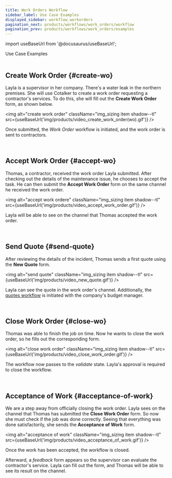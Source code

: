 ```yaml
---
title: Work Orders Workflow
sidebar_label: Use Case Examples
displayed_sidebar: workflow_workorders
pagination_next: products/workflows/work_orders/workflow
pagination_prev: products/workflows/work_orders/examples
---
```


import useBaseUrl from '@docusaurus/useBaseUrl'; 

<span className="hero__title">Use Case Examples</span>
<br/>
<br/>

## Create Work Order {#create-wo}

<div className="alert alert--primary">

Layla is a supervisor in her company. There's a water leak in the northern premises. She will use Cotalker to create a work order requesting a contractor's services. To do this, she will fill out the **Create Work Order** form, as shown below.

<img alt="create work order" className="img_sizing item shadow--tl" src={useBaseUrl('img/products/video_create_work_order(wo).gif')} />
<br/>

Once submitted, the _Work Order_ workflow is initiated, and the work order is sent to contractors.

</div>
<br/>

## Accept Work Order {#accept-wo}

<div className="alert alert--primary">

Thomas, a contractor, received the work order Layla submitted. After checking out the details of the maintenance issue, he chooses to accept the task. He can then submit the **Accept Work Order** form on the same channel he received the work order.

<img alt="accept work ordere" className="img_sizing item shadow--tl" src={useBaseUrl('img/products/video_accept_work_order.gif')} />
<br/>

Layla will be able to see on the channel that Thomas accepted the work order.

</div>
<br/>

## Send Quote {#send-quote}

<div className="alert alert--primary">

After reviewing the details of the incident, Thomas sends a first quote using the **New Quote** form. 

<img alt="send quote" className="img_sizing item shadow--tl" src={useBaseUrl('img/products/video_new_quote.gif')} />
<br/>

Layla can see the quote in the work order's channel. Additionally, the [quotes workflow](/docs/products/workflows/budget_management/overview) is initiated with the company's budget manager.

</div>
<br/>


## Close Work Order {#close-wo}

<div className="alert alert--primary">

Thomas was able to finish the job on time. Now he wants to close the work order, so he fills out the corresponding form.

<img alt="close work order" className="img_sizing item shadow--tl" src={useBaseUrl('img/products/video_close_work_order.gif')} />
<br/>

The workflow now passes to the _validate_ state. Layla's approval is required to close the workflow.

</div>
<br/>

## Acceptance of Work {#acceptance-of-work}

<div className="alert alert--primary">

We are a step away from officially closing the work order. Layla sees on the channel that Thomas has submitted the **Close Work Order** form. So now she must check if the job was done correctly. Seeing that everything was done satisfactorily, she sends the **Acceptance of Work** form.

<img alt="acceptance of work" className="img_sizing item shadow--tl" src={useBaseUrl('img/products/video_acceptance_of_work.gif')} />
<br/>

Once the work has been accepted, the workflow is closed. 

Afterward, a _feedback_ form appears so the supervisor can evaluate the contractor's service. Layla can fill out the form, and Thomas will be able to see its result on the channel.

</div>
<br/>

